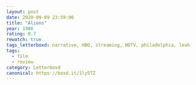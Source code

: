 ```yaml
---
layout: post 
date: 2020-09-09 23:59:00
title: "Aliens"
year: 1986
rating: 0.7
rewatch: true
tags_letterboxd: narrative, HBO, streaming, HDTV, philadelphia, leah
tags:
  - film
  - review
category: Letterboxd
canonical: https://boxd.it/1ly5TZ
---
```

